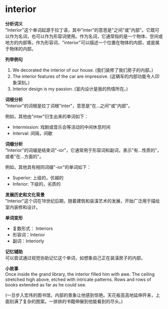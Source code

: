 # interior

**分析词义**  
"Interior"这个单词起源于拉丁语，其中"inter"的意思是"之间"或"内部"。它既可以作为名词，也可以作为形容词使用。作为名词，它通常指的是一个物体、空间或地方的内部等。作为形容词，"interior"可以描述一个位置在物体的内部，或是属于物体的内部。

  

**列举例句**

  

1.  We decorated the interior of our house. (我们装修了我们房子的内部。)
2.  The interior features of the car are impressive. (这辆车的内部功能令人印象深刻。)
3.  Interior design is my passion. (室内设计是我的热情所在。)

  

**词根分析**  
"Interior"的词根是拉丁词根"inter"，意思是"在...之间"或"内部"。

  

例如，其他由"inter"衍生出来的单词如下：

  

*   Intermission: 戏剧或音乐会等活动的中间休息时间
*   Interval: 间隔，间歇

  

**词缀分析**  
"Interior"的词缀是结束词"-ior"，它通常用于形容词和副词，表示"有...性质的"，或者"在...方面的"。

  

例如，其他具有相同词缀"-ior"的单词如下：

  

*   Superior: 上级的，优越的
*   Inferior: 下级的，劣质的

  

**发展历史和文化背景**  
"Interior"这个词在18世纪后期，随着建筑和装潢艺术的发展，开始广泛用于描绘室内装修和设计。

  

**单词变形**

  

*   复数形式： Interiors
*   形容词：Interior
*   副词：Interiorly

  

**记忆辅助**  
可以尝试通过视觉协助记忆这个单词，如想象自己正在装潢房子的内部。

  

**小故事**  
Once inside the grand library, the interior filled him with awe. The ceiling stretched high above, etched with intricate patterns. Rows and rows of books extended as far as he could see.

  

(一旦步入宏伟的图书馆，内部的景象让他感到惊艳。天花板高高地延伸开来，上面刻满了复杂的图案。一排排的书籍伸展到他能看到的尽头。)
